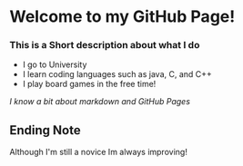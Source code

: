 # Welcome to my GitHub Page!


### This is a Short description about what I do

- I go to University
- I learn coding languages such as java, C, and C++
- I play board games in the free time!

*I know a bit about markdown and GitHub Pages*

## Ending Note

Although I'm still a novice Im always improving!
